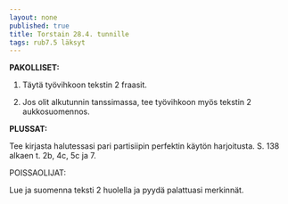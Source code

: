 ```yaml
---
layout: none
published: true
title: Torstain 28.4. tunnille
tags: rub7.5 läksyt
---
```

**PAKOLLISET:**

1. Täytä työvihkoon tekstin 2 fraasit.

2. Jos olit alkutunnin tanssimassa, tee työvihkoon myös tekstin 2 aukkosuomennos. 

**PLUSSAT:**

Tee kirjasta halutessasi pari partisiipin perfektin käytön harjoitusta. S. 138 alkaen t. 2b, 4c, 5c ja 7.

POISSAOLIJAT:

Lue ja suomenna teksti 2 huolella ja pyydä palattuasi merkinnät.